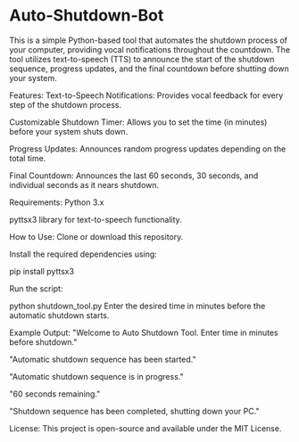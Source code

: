 # Auto-Shutdown-Bot
This is a simple Python-based tool that automates the shutdown process of your computer, providing vocal notifications throughout the countdown. The tool utilizes text-to-speech (TTS) to announce the start of the shutdown sequence, progress updates, and the final countdown before shutting down your system.

Features:
Text-to-Speech Notifications: Provides vocal feedback for every step of the shutdown process.

Customizable Shutdown Timer: Allows you to set the time (in minutes) before your system shuts down.

Progress Updates: Announces random progress updates depending on the total time.

Final Countdown: Announces the last 60 seconds, 30 seconds, and individual seconds as it nears shutdown.

Requirements:
Python 3.x

pyttsx3 library for text-to-speech functionality.

How to Use:
Clone or download this repository.

Install the required dependencies using:

pip install pyttsx3

Run the script:

python shutdown_tool.py
Enter the desired time in minutes before the automatic shutdown starts.

Example Output:
"Welcome to Auto Shutdown Tool. Enter time in minutes before shutdown."

"Automatic shutdown sequence has been started."

"Automatic shutdown sequence is in progress."

"60 seconds remaining."

"Shutdown sequence has been completed, shutting down your PC."

License:
This project is open-source and available under the MIT License.

